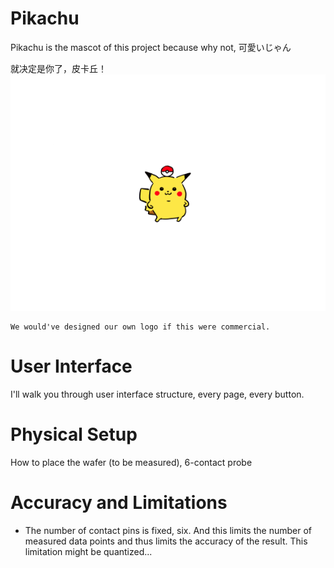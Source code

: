 # Pikachu
Pikachu is the mascot of this project because why not, 可愛いじゃん

就决定是你了，皮卡丘！
![pikachu](https://github.com/Nero51908/BJAM047ContactResiSMU/blob/master/docs/assets/pikachu_replica_small.png)
```
We would've designed our own logo if this were commercial.
```
# User Interface
I'll walk you through user interface structure, every page, every button.
# Physical Setup
How to place the wafer (to be measured), 6-contact probe
# Accuracy and Limitations
* The number of contact pins is fixed, six.
  And this limits the number of measured data points and thus limits the accuracy of the result.
  This limitation might be quantized...
